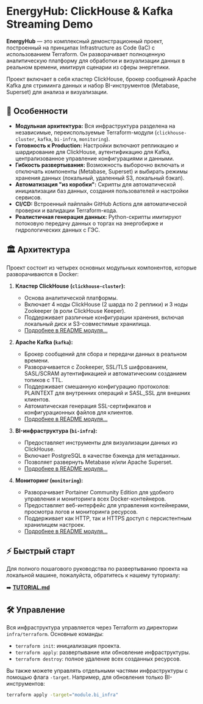 # EnergyHub: ClickHouse & Kafka Streaming Demo

**EnergyHub** — это комплексный демонстрационный проект, построенный на принципах Infrastructure as Code (IaC) с использованием Terraform. Он разворачивает полноценную аналитическую платформу для обработки и визуализации данных в реальном времени, имитируя сценарии из сферы энергетики.

Проект включает в себя кластер ClickHouse, брокер сообщений Apache Kafka для стриминга данных и набор BI-инструментов (Metabase, Superset) для анализа и визуализации.

## 🚀 Особенности

- **Модульная архитектура:** Вся инфраструктура разделена на независимые, переиспользуемые Terraform-модули (`clickhouse-cluster`, `kafka`, `bi-infra`, `monitoring`).
- **Готовность к Production:** Настройки включают репликацию и шардирование для ClickHouse, аутентификацию для Kafka, централизованное управление конфигурациями и данными.
- **Гибкость развертывания:** Возможность выборочно включать и отключать компоненты (Metabase, Superset) и выбирать режимы хранения данных (локальный, удаленный S3, локальный бэкап).
- **Автоматизация "из коробки":** Скрипты для автоматической инициализации баз данных, создания пользователей и настройки сервисов.
- **CI/CD:** Встроенный пайплайн GitHub Actions для автоматической проверки и валидации Terraform-кода.
- **Реалистичная генерация данных:** Python-скрипты имитируют потоковую передачу данных о торгах на энергобирже и гидрологических данных с ГЭС.

## 🏛️ Архитектура

Проект состоит из четырех основных модульных компонентов, которые разворачиваются в Docker:

1.  **Кластер ClickHouse (`clickhouse-cluster`):**
    - Основа аналитической платформы.
    - Включает 4 ноды ClickHouse (2 шарда по 2 реплики) и 3 ноды Zookeeper (в роли ClickHouse Keeper).
    - Поддерживает различные конфигурации хранения, включая локальный диск и S3-совместимые хранилища.
    - [Подробнее в README модуля...](./infra/terraform/modules/clickhouse-cluster/README.md)

2.  **Apache Kafka (`kafka`):**
    - Брокер сообщений для сбора и передачи данных в реальном времени.
    - Разворачивается с Zookeeper, SSL/TLS шифрованием, SASL/SCRAM аутентификацией и автоматическим созданием топиков с TTL.
    - Поддерживает смешанную конфигурацию протоколов: PLAINTEXT для внутренних операций и SASL_SSL для внешних клиентов.
    - Автоматическая генерация SSL-сертификатов и конфигурационных файлов для клиентов.
    - [Подробнее в README модуля...](./infra/terraform/modules/kafka/README.md)

3.  **BI-инфраструктура (`bi-infra`):**
    - Предоставляет инструменты для визуализации данных из ClickHouse.
    - Включает PostgreSQL в качестве бэкенда для метаданных.
    - Позволяет развернуть Metabase и/или Apache Superset.
    - [Подробнее в README модуля...](./infra/terraform/modules/bi-infra/README.md)

4.  **Мониторинг (`monitoring`):**
    - Разворачивает Portainer Community Edition для удобного управления и мониторинга всех Docker-контейнеров.
    - Предоставляет веб-интерфейс для управления контейнерами, просмотра логов и мониторинга ресурсов.
    - Поддерживает как HTTP, так и HTTPS доступ с персистентным хранилищем настроек.
    - [Подробнее в README модуля...](./infra/terraform/modules/monitoring/README.md)

## ⚡ Быстрый старт

Для полного пошагового руководства по развертыванию проекта на локальной машине, пожалуйста, обратитесь к нашему туториалу:

➡️ **[TUTORIAL.md](./TUTORIAL.md)**

## 🛠️ Управление

Вся инфраструктура управляется через Terraform из директории `infra/terraform`. Основные команды:
- `terraform init`: инициализация проекта.
- `terraform apply`: развертывание или обновление инфраструктуры.
- `terraform destroy`: полное удаление всех созданных ресурсов.

Вы также можете управлять отдельными частями инфраструктуры с помощью флага `-target`. Например, для обновления только BI-инструментов:
```bash
terraform apply -target="module.bi_infra"
